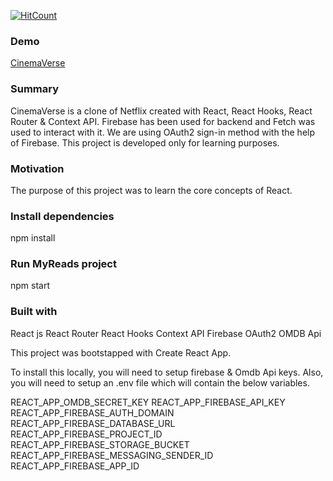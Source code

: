 [![HitCount](https://hits.dwyl.com/JayeshMulwani93/CinemaVerse.svg?style=flat-square)](http://hits.dwyl.com/JayeshMulwani93/CinemaVerse)

### Demo

[CinemaVerse](https://jayeshmulwani93.github.io/CinemaVerse)

### Summary 
CinemaVerse is a clone of Netflix created with React, React Hooks, React Router & Context API. Firebase has been used for backend and Fetch was used to interact with it. We are using OAuth2 sign-in method with the help of Firebase. This project is developed only for learning purposes.

### Motivation
The purpose of this project was to learn the core concepts of React.

### Install dependencies
npm install

### Run MyReads project
npm start

### Built with
React js
React Router
React Hooks
Context API
Firebase
OAuth2
OMDB Api

This project was bootstapped with Create React App.

To install this locally, you will need to setup firebase & Omdb Api keys.
Also, you will need to setup an .env file which will contain the below variables.

REACT_APP_OMDB_SECRET_KEY
REACT_APP_FIREBASE_API_KEY
REACT_APP_FIREBASE_AUTH_DOMAIN
REACT_APP_FIREBASE_DATABASE_URL
REACT_APP_FIREBASE_PROJECT_ID
REACT_APP_FIREBASE_STORAGE_BUCKET
REACT_APP_FIREBASE_MESSAGING_SENDER_ID
REACT_APP_FIREBASE_APP_ID

